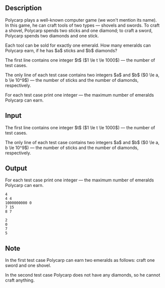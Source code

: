 ## Description

<div><p>Polycarp plays a well-known computer game (we won't mention its name). In this game, he can craft tools of two types — shovels and swords. To craft a shovel, Polycarp spends two sticks and one diamond; to craft a sword, Polycarp spends two diamonds and one stick.</p><p>Each tool can be sold for exactly one emerald. How many emeralds can Polycarp earn, if he has $a$ sticks and $b$ diamonds?</p></div><div class="input-specification"><p>The first line contains one integer $t$ ($1 \le t \le 1000$) — the number of test cases.</p><p>The only line of each test case contains two integers $a$ and $b$ ($0 \le a, b \le 10^9$)&nbsp;— the number of sticks and the number of diamonds, respectively.</p></div><div class="output-specification"><p>For each test case print one integer — the maximum number of emeralds Polycarp can earn.</p></div>

## Input

<p>The first line contains one integer $t$ ($1 \le t \le 1000$) — the number of test cases.</p><p>The only line of each test case contains two integers $a$ and $b$ ($0 \le a, b \le 10^9$)&nbsp;— the number of sticks and the number of diamonds, respectively.</p>

## Output

<p>For each test case print one integer — the maximum number of emeralds Polycarp can earn.</p>





```input1
4
4 4
1000000000 0
7 15
8 7
```




```output1
2
0
7
5
```



## Note

<p>In the first test case Polycarp can earn two emeralds as follows: craft one sword and one shovel.</p><p>In the second test case Polycarp does not have any diamonds, so he cannot craft anything.</p>
